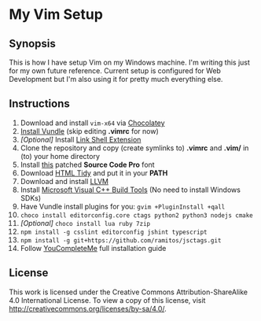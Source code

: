 # My Vim Setup

## Synopsis

This is how I have setup Vim on my Windows machine. I'm writing this just for my own future reference. Current setup is configured for Web Development but I'm also using it for pretty much everything else.

## Instructions

1.  Download and install `vim-x64` via [Chocolatey][1]
2.  [Install Vundle][2] (skip editing **.vimrc** for now)
3.  *[Optional]* Install [Link Shell Extension][3]
4.  Clone the repository and copy (create symlinks to) **.vimrc** and 
    **.vim/** in (to) your home directory
5.  Install [this][4] patched **Source Code Pro** font
6.  Download [HTML Tidy][5] and put it in your **PATH**
7.  Download and install [LLVM][6]
8.  Install [Microsoft Visual C++ Build Tools][7] (No need to install Windows SDKs)
9.  Have Vundle install plugins for you:
    `gvim +PluginInstall +qall`
10. `choco install editorconfig.core ctags python2 python3 nodejs cmake`
11. *[Optional]* `choco install lua ruby 7zip`
12. `npm install -g csslint editorconfig jshint typescript`
13. `npm install -g git+https://github.com/ramitos/jsctags.git`
14. Follow [YouCompleteMe][8] full installation guide

[1]: https://chocolatey.org/
[2]: https://github.com/VundleVim/Vundle.vim/wiki/Vundle-for-Windows#git-on-windows
[3]: http://schinagl.priv.at/nt/hardlinkshellext/hardlinkshellext.html
[4]: https://github.com/powerline/fonts/tree/master/SourceCodePro
[5]: http://binaries.html-tidy.org/
[6]: http://llvm.org/releases/download.html
[7]: https://www.microsoft.com/en-us/download/details.aspx?id=49983
[8]: https://github.com/Valloric/YouCompleteMe

## License

This work is licensed under the Creative Commons Attribution-ShareAlike 4.0 International License. 
To view a copy of this license, visit http://creativecommons.org/licenses/by-sa/4.0/.
